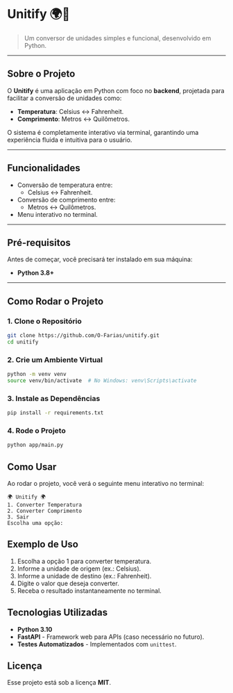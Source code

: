 # **Unitify** 🌍🔄  
> Um conversor de unidades simples e funcional, desenvolvido em Python.

---

## **Sobre o Projeto**
O **Unitify** é uma aplicação em Python com foco no **backend**, projetada para facilitar a conversão de unidades como:
- **Temperatura**: Celsius ↔ Fahrenheit.
- **Comprimento**: Metros ↔ Quilômetros.

O sistema é completamente interativo via terminal, garantindo uma experiência fluida e intuitiva para o usuário.

---

## **Funcionalidades**
- Conversão de temperatura entre:
  - Celsius ↔ Fahrenheit.
- Conversão de comprimento entre:
  - Metros ↔ Quilômetros.
- Menu interativo no terminal.

---

## **Pré-requisitos**
Antes de começar, você precisará ter instalado em sua máquina:
- **Python 3.8+**

---

## **Como Rodar o Projeto**

### **1. Clone o Repositório**
```bash
git clone https://github.com/O-Farias/unitify.git
cd unitify
```

### **2. Crie um Ambiente Virtual**
```bash
python -m venv venv
source venv/bin/activate  # No Windows: venv\Scripts\activate
```

### **3. Instale as Dependências**
```bash
pip install -r requirements.txt
```

### **4. Rode o Projeto**
```bash
python app/main.py
```

## **Como Usar**

Ao rodar o projeto, você verá o seguinte menu interativo no terminal:

```plaintext
🌍 Unitify 🌍
1. Converter Temperatura
2. Converter Comprimento
3. Sair
Escolha uma opção:
```

## **Exemplo de Uso**

1. Escolha a opção 1 para converter temperatura.
2. Informe a unidade de origem (ex.: Celsius).
3. Informe a unidade de destino (ex.: Fahrenheit).
4. Digite o valor que deseja converter.
5. Receba o resultado instantaneamente no terminal.

## **Tecnologias Utilizadas**

- **Python 3.10**
- **FastAPI** - Framework web para APIs (caso necessário no futuro).
- **Testes Automatizados** - Implementados com `unittest`.
 
## **Licença**

Esse projeto está sob a licença **MIT**.
